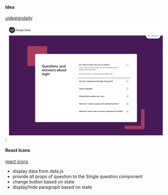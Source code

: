 #### Idea

[uidesigndaily](https://uidesigndaily.com/posts/sketch-accordion-website-day-1175)

![](./idea.png);

#### React Icons

[react icons](https://react-icons.github.io/react-icons/)

- display data from data.js
- provide all props of question to the Single question component
- change button based on state
- display/hide paragraph based on state
